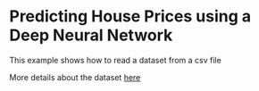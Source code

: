 # Predicting House Prices using a Deep Neural Network

This example shows how to read a dataset from a csv file

More details about the dataset [here](https://www.cs.toronto.edu/~delve/data/boston/bostonDetail.html)